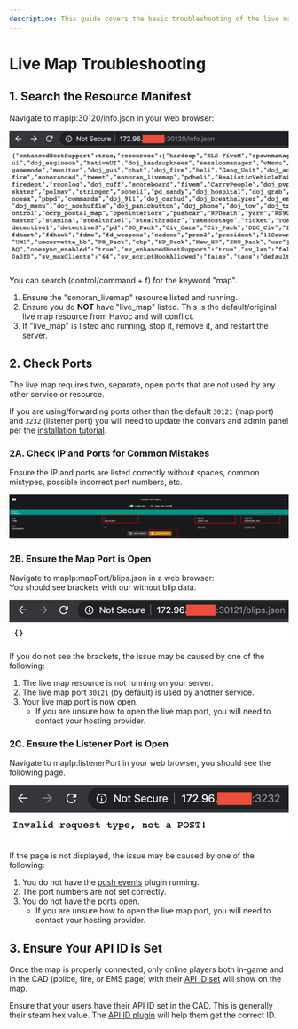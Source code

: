 ```yaml
---
description: This guide covers the basic troubleshooting of the live map plugin.
---
```


# Live Map Troubleshooting

## 1. Search the Resource Manifest

Navigate to mapIp:30120/info.json in your web browser:

![View your resource manifest for active plugins](../../../../.gitbook/assets/screen-shot-2020-06-20-at-12.22.58-pm.png)

You can search \(control/command + f\) for the keyword "map".

1. Ensure the "sonoran\_livemap" resource listed and running.
2. Ensure you do **NOT** have "live\_map" listed. This is the default/original live map resource from Havoc and will conflict.
3. If "live\_map" is listed and running, stop it, remove it, and restart the server.

## 2. Check Ports

The live map requires two, separate, open ports that are not used by any other service or resource.

If you are using/forwarding ports other than the default `30121` \(map port\) and `3232` \(listener port\) you will need to update the convars and admin panel per the [installation tutorial](./).

### 2A. Check IP and Ports for Common Mistakes

Ensure the IP and ports are listed correctly without spaces, common mistypes, possible incorrect port numbers, etc.

![Ensure your map IP, map port, and listener port are set correctly](../../../../.gitbook/assets/livemap_config.png)

### 2B. Ensure the Map Port is Open

Navigate to mapIp:mapPort/blips.json in a web browser:  
You should see brackets with our without blip data.

![View your blips.json file](../../../../.gitbook/assets/screen-shot-2020-06-20-at-12.10.28-pm.png)

If you do not see the brackets, the issue may be caused by one of the following:

1. The live map resource is not running on your server.
2. The live map port `30121` \(by default\) is used by another service.
3. Your live map port is now open.
   * If you are unsure how to open the live map port, you will need to contact your hosting provider. 

### 2C. Ensure the Listener Port is Open

Navigate to mapIp:listenerPort in your web browser, you should see the following page.

![Access your event listener](../../../../.gitbook/assets/screen-shot-2020-06-20-at-12.16.12-pm%20%281%29.png)

If the page is not displayed, the issue may be caused by one of the following:

1.  You do not have the [push events](../push-events.md) plugin running.
2. The port numbers are not set correctly.
3. You do not have the ports open.
   * If you are unsure how to open the live map port, you will need to contact your hosting provider.

## 3. Ensure Your API ID is Set

Once the map is properly connected, only online players both in-game and in the CAD \(police, fire, or EMS page\) with their [API ID set](../../../../sonoran-cad/api-integration/getting-started/setting-your-api-id.md) will show on the map.

Ensure that your users have their API ID set in the CAD. This is generally their steam hex value. The [API ID plugin](../api-id-checker.md) will help them get the correct ID.

